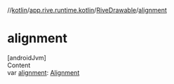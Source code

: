 //[kotlin](../../../index.md)/[app.rive.runtime.kotlin](../index.md)/[RiveDrawable](index.md)/[alignment](alignment.md)



# alignment  
[androidJvm]  
Content  
var [alignment](alignment.md): [Alignment](../../app.rive.runtime.kotlin.core/-alignment/index.md)  



